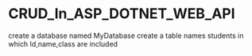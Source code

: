 # CRUD_In_ASP_DOTNET_WEB_API

create a database named MyDatabase
create a table names students in which Id,name,class are included
